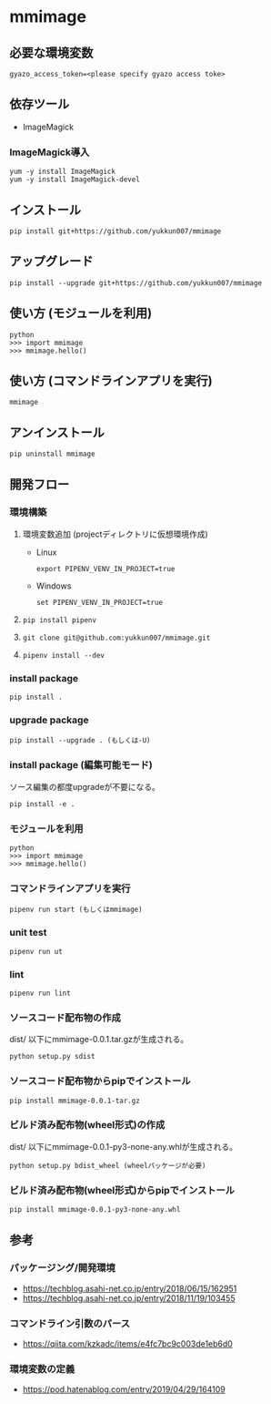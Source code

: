 # mmimage

## 必要な環境変数

```(sh)
gyazo_access_token=<please specify gyazo access toke>
```

## 依存ツール

- ImageMagick

### ImageMagick導入

```(sh)
yum -y install ImageMagick
yum -y install ImageMagick-devel
```

## インストール

```(sh)
pip install git+https://github.com/yukkun007/mmimage
```

## アップグレード

```(sh)
pip install --upgrade git+https://github.com/yukkun007/mmimage
```

## 使い方 (モジュールを利用)

```(sh)
python
>>> import mmimage
>>> mmimage.hello()
```

## 使い方 (コマンドラインアプリを実行)

```(sh)
mmimage
```

## アンインストール

```(sh)
pip uninstall mmimage
```

## 開発フロー

### 環境構築

1. 環境変数追加 (projectディレクトリに仮想環境作成)

    - Linux

        ```(sh)
        export PIPENV_VENV_IN_PROJECT=true
        ```

    - Windows

        ```(sh)
        set PIPENV_VENV_IN_PROJECT=true
        ```

1. `pip install pipenv`
1. `git clone git@github.com:yukkun007/mmimage.git`
1. `pipenv install --dev`

### install package

```(sh)
pip install .
```

### upgrade package

```(sh)
pip install --upgrade . (もしくは-U)
```

### install package (編集可能モード)

ソース編集の都度upgradeが不要になる。

```(sh)
pip install -e .
```

### モジュールを利用

```(sh)
python
>>> import mmimage
>>> mmimage.hello()
```

### コマンドラインアプリを実行

```(sh)
pipenv run start (もしくはmmimage)
```

### unit test

```(sh)
pipenv run ut
```

### lint

```(sh)
pipenv run lint
```

### ソースコード配布物の作成

dist/ 以下にmmimage-0.0.1.tar.gzが生成される。

```(sh)
python setup.py sdist
```

### ソースコード配布物からpipでインストール

```(sh)
pip install mmimage-0.0.1-tar.gz
```

### ビルド済み配布物(wheel形式)の作成

dist/ 以下にmmimage-0.0.1-py3-none-any.whlが生成される。

```(sh)
python setup.py bdist_wheel (wheelパッケージが必要)
```

### ビルド済み配布物(wheel形式)からpipでインストール

```(sh)
pip install mmimage-0.0.1-py3-none-any.whl
```

## 参考

### パッケージング/開発環境

- <https://techblog.asahi-net.co.jp/entry/2018/06/15/162951>
- <https://techblog.asahi-net.co.jp/entry/2018/11/19/103455>

### コマンドライン引数のパース

- <https://qiita.com/kzkadc/items/e4fc7bc9c003de1eb6d0>

### 環境変数の定義

- <https://pod.hatenablog.com/entry/2019/04/29/164109>
